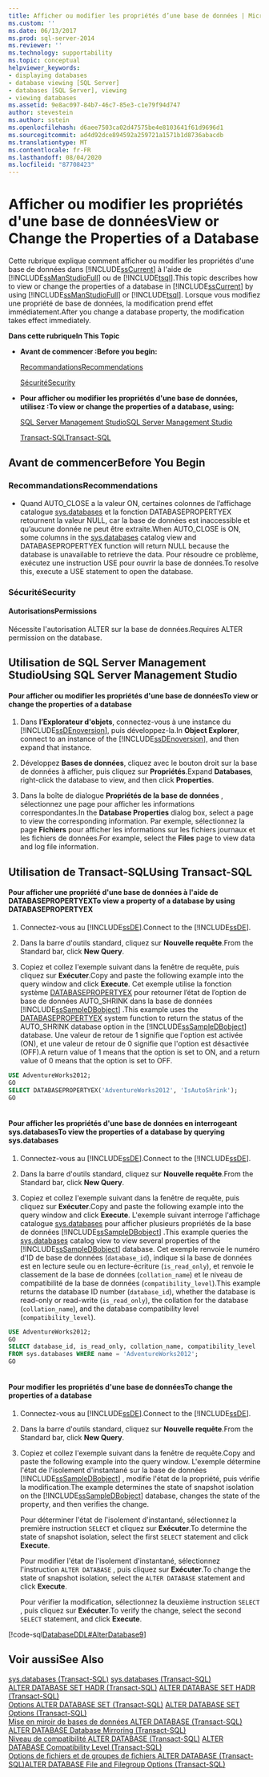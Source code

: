 ```yaml
---
title: Afficher ou modifier les propriétés d’une base de données | Microsoft Docs
ms.custom: ''
ms.date: 06/13/2017
ms.prod: sql-server-2014
ms.reviewer: ''
ms.technology: supportability
ms.topic: conceptual
helpviewer_keywords:
- displaying databases
- database viewing [SQL Server]
- databases [SQL Server], viewing
- viewing databases
ms.assetid: 9e8ac097-84b7-46c7-85e3-c1e79f94d747
author: stevestein
ms.author: sstein
ms.openlocfilehash: d6aee7503ca02d47575be4e8103641f61d9696d1
ms.sourcegitcommit: ad4d92dce894592a259721a1571b1d8736abacdb
ms.translationtype: MT
ms.contentlocale: fr-FR
ms.lasthandoff: 08/04/2020
ms.locfileid: "87708423"
---
```

# <a name="view-or-change-the-properties-of-a-database"></a><span data-ttu-id="43d0c-102">Afficher ou modifier les propriétés d'une base de données</span><span class="sxs-lookup"><span data-stu-id="43d0c-102">View or Change the Properties of a Database</span></span>
  <span data-ttu-id="43d0c-103">Cette rubrique explique comment afficher ou modifier les propriétés d'une base de données dans [!INCLUDE[ssCurrent](../../includes/sscurrent-md.md)] à l'aide de [!INCLUDE[ssManStudioFull](../../includes/ssmanstudiofull-md.md)] ou de [!INCLUDE[tsql](../../includes/tsql-md.md)].</span><span class="sxs-lookup"><span data-stu-id="43d0c-103">This topic describes how to view or change the properties of a database in [!INCLUDE[ssCurrent](../../includes/sscurrent-md.md)] by using [!INCLUDE[ssManStudioFull](../../includes/ssmanstudiofull-md.md)] or [!INCLUDE[tsql](../../includes/tsql-md.md)].</span></span> <span data-ttu-id="43d0c-104">Lorsque vous modifiez une propriété de base de données, la modification prend effet immédiatement.</span><span class="sxs-lookup"><span data-stu-id="43d0c-104">After you change a database property, the modification takes effect immediately.</span></span>  
  
 <span data-ttu-id="43d0c-105">**Dans cette rubrique**</span><span class="sxs-lookup"><span data-stu-id="43d0c-105">**In This Topic**</span></span>  
  
-   <span data-ttu-id="43d0c-106">**Avant de commencer :**</span><span class="sxs-lookup"><span data-stu-id="43d0c-106">**Before you begin:**</span></span>  
  
     [<span data-ttu-id="43d0c-107">Recommandations</span><span class="sxs-lookup"><span data-stu-id="43d0c-107">Recommendations</span></span>](#Recommendations)  
  
     [<span data-ttu-id="43d0c-108">Sécurité</span><span class="sxs-lookup"><span data-stu-id="43d0c-108">Security</span></span>](#Security)  
  
-   <span data-ttu-id="43d0c-109">**Pour afficher ou modifier les propriétés d'une base de données, utilisez :**</span><span class="sxs-lookup"><span data-stu-id="43d0c-109">**To view or change the properties of a database, using:**</span></span>  
  
     [<span data-ttu-id="43d0c-110">SQL Server Management Studio</span><span class="sxs-lookup"><span data-stu-id="43d0c-110">SQL Server Management Studio</span></span>](#SSMSProcedure)  
  
     [<span data-ttu-id="43d0c-111">Transact-SQL</span><span class="sxs-lookup"><span data-stu-id="43d0c-111">Transact-SQL</span></span>](#TsqlProcedure)  
  
##  <a name="before-you-begin"></a><a name="BeforeYouBegin"></a> <span data-ttu-id="43d0c-112">Avant de commencer</span><span class="sxs-lookup"><span data-stu-id="43d0c-112">Before You Begin</span></span>  
  
###  <a name="recommendations"></a><a name="Recommendations"></a> <span data-ttu-id="43d0c-113">Recommandations</span><span class="sxs-lookup"><span data-stu-id="43d0c-113">Recommendations</span></span>  
  
-   <span data-ttu-id="43d0c-114">Quand AUTO_CLOSE a la valeur ON, certaines colonnes de l’affichage catalogue [sys.databases](/sql/relational-databases/system-catalog-views/sys-databases-transact-sql) et la fonction DATABASEPROPERTYEX retournent la valeur NULL, car la base de données est inaccessible et qu’aucune donnée ne peut être extraite.</span><span class="sxs-lookup"><span data-stu-id="43d0c-114">When AUTO_CLOSE is ON, some columns in the [sys.databases](/sql/relational-databases/system-catalog-views/sys-databases-transact-sql) catalog view and DATABASEPROPERTYEX function will return NULL because the database is unavailable to retrieve the data.</span></span> <span data-ttu-id="43d0c-115">Pour résoudre ce problème, exécutez une instruction USE pour ouvrir la base de données.</span><span class="sxs-lookup"><span data-stu-id="43d0c-115">To resolve this, execute a USE statement to open the database.</span></span>  
  
###  <a name="security"></a><a name="Security"></a> <span data-ttu-id="43d0c-116">Sécurité</span><span class="sxs-lookup"><span data-stu-id="43d0c-116">Security</span></span>  
  
####  <a name="permissions"></a><a name="Permissions"></a> <span data-ttu-id="43d0c-117">Autorisations</span><span class="sxs-lookup"><span data-stu-id="43d0c-117">Permissions</span></span>  
 <span data-ttu-id="43d0c-118">Nécessite l'autorisation ALTER sur la base de données.</span><span class="sxs-lookup"><span data-stu-id="43d0c-118">Requires ALTER permission on the database.</span></span>  
  
##  <a name="using-sql-server-management-studio"></a><a name="SSMSProcedure"></a> <span data-ttu-id="43d0c-119">Utilisation de SQL Server Management Studio</span><span class="sxs-lookup"><span data-stu-id="43d0c-119">Using SQL Server Management Studio</span></span>  
  
#### <a name="to-view-or-change-the-properties-of-a-database"></a><span data-ttu-id="43d0c-120">Pour afficher ou modifier les propriétés d'une base de données</span><span class="sxs-lookup"><span data-stu-id="43d0c-120">To view or change the properties of a database</span></span>  
  
1.  <span data-ttu-id="43d0c-121">Dans **l’Explorateur d'objets**, connectez-vous à une instance du [!INCLUDE[ssDEnoversion](../../includes/ssdenoversion-md.md)], puis développez-la.</span><span class="sxs-lookup"><span data-stu-id="43d0c-121">In **Object Explorer**, connect to an instance of the [!INCLUDE[ssDEnoversion](../../includes/ssdenoversion-md.md)], and then expand that instance.</span></span>  
  
2.  <span data-ttu-id="43d0c-122">Développez **Bases de données**, cliquez avec le bouton droit sur la base de données à afficher, puis cliquez sur **Propriétés**.</span><span class="sxs-lookup"><span data-stu-id="43d0c-122">Expand **Databases**, right-click the database to view, and then click **Properties**.</span></span>  
  
3.  <span data-ttu-id="43d0c-123">Dans la boîte de dialogue **Propriétés de la base de données** , sélectionnez une page pour afficher les informations correspondantes.</span><span class="sxs-lookup"><span data-stu-id="43d0c-123">In the **Database Properties** dialog box, select a page to view the corresponding information.</span></span> <span data-ttu-id="43d0c-124">Par exemple, sélectionnez la page **Fichiers** pour afficher les informations sur les fichiers journaux et les fichiers de données.</span><span class="sxs-lookup"><span data-stu-id="43d0c-124">For example, select the **Files** page to view data and log file information.</span></span>  
  
##  <a name="using-transact-sql"></a><a name="TsqlProcedure"></a> <span data-ttu-id="43d0c-125">Utilisation de Transact-SQL</span><span class="sxs-lookup"><span data-stu-id="43d0c-125">Using Transact-SQL</span></span>  
  
#### <a name="to-view-a-property-of-a-database-by-using-databasepropertyex"></a><span data-ttu-id="43d0c-126">Pour afficher une propriété d'une base de données à l'aide de DATABASEPROPERTYEX</span><span class="sxs-lookup"><span data-stu-id="43d0c-126">To view a property of a database by using DATABASEPROPERTYEX</span></span>  
  
1.  <span data-ttu-id="43d0c-127">Connectez-vous au [!INCLUDE[ssDE](../../includes/ssde-md.md)].</span><span class="sxs-lookup"><span data-stu-id="43d0c-127">Connect to the [!INCLUDE[ssDE](../../includes/ssde-md.md)].</span></span>  
  
2.  <span data-ttu-id="43d0c-128">Dans la barre d'outils standard, cliquez sur **Nouvelle requête**.</span><span class="sxs-lookup"><span data-stu-id="43d0c-128">From the Standard bar, click **New Query**.</span></span>  
  
3.  <span data-ttu-id="43d0c-129">Copiez et collez l'exemple suivant dans la fenêtre de requête, puis cliquez sur **Exécuter**.</span><span class="sxs-lookup"><span data-stu-id="43d0c-129">Copy and paste the following example into the query window and click **Execute**.</span></span> <span data-ttu-id="43d0c-130">Cet exemple utilise la fonction système [DATABASEPROPERTYEX](/sql/t-sql/functions/databasepropertyex-transact-sql) pour retourner l’état de l’option de base de données AUTO_SHRINK dans la base de données [!INCLUDE[ssSampleDBobject](../../includes/sssampledbobject-md.md)] .</span><span class="sxs-lookup"><span data-stu-id="43d0c-130">This example uses the [DATABASEPROPERTYEX](/sql/t-sql/functions/databasepropertyex-transact-sql) system function to return the status of the AUTO_SHRINK database option in the [!INCLUDE[ssSampleDBobject](../../includes/sssampledbobject-md.md)] database.</span></span> <span data-ttu-id="43d0c-131">Une valeur de retour de 1 signifie que l'option est activée (ON), et une valeur de retour de 0 signifie que l'option est désactivée (OFF).</span><span class="sxs-lookup"><span data-stu-id="43d0c-131">A return value of 1 means that the option is set to ON, and a return value of 0 means that the option is set to OFF.</span></span>  
  
```sql  
USE AdventureWorks2012;  
GO  
SELECT DATABASEPROPERTYEX('AdventureWorks2012', 'IsAutoShrink');  
GO  
  
```  
  
#### <a name="to-view-the-properties-of-a-database-by-querying-sysdatabases"></a><span data-ttu-id="43d0c-132">Pour afficher les propriétés d'une base de données en interrogeant sys.databases</span><span class="sxs-lookup"><span data-stu-id="43d0c-132">To view the properties of a database by querying sys.databases</span></span>  
  
1.  <span data-ttu-id="43d0c-133">Connectez-vous au [!INCLUDE[ssDE](../../includes/ssde-md.md)].</span><span class="sxs-lookup"><span data-stu-id="43d0c-133">Connect to the [!INCLUDE[ssDE](../../includes/ssde-md.md)].</span></span>  
  
2.  <span data-ttu-id="43d0c-134">Dans la barre d'outils standard, cliquez sur **Nouvelle requête**.</span><span class="sxs-lookup"><span data-stu-id="43d0c-134">From the Standard bar, click **New Query**.</span></span>  
  
3.  <span data-ttu-id="43d0c-135">Copiez et collez l'exemple suivant dans la fenêtre de requête, puis cliquez sur **Exécuter**.</span><span class="sxs-lookup"><span data-stu-id="43d0c-135">Copy and paste the following example into the query window and click **Execute**.</span></span> <span data-ttu-id="43d0c-136">L'exemple suivant interroge l'affichage catalogue [sys.databases](/sql/relational-databases/system-catalog-views/sys-databases-transact-sql) pour afficher plusieurs propriétés de la base de données [!INCLUDE[ssSampleDBobject](../../includes/sssampledbobject-md.md)] .</span><span class="sxs-lookup"><span data-stu-id="43d0c-136">This example queries the [sys.databases](/sql/relational-databases/system-catalog-views/sys-databases-transact-sql) catalog view to view several properties of the [!INCLUDE[ssSampleDBobject](../../includes/sssampledbobject-md.md)] database.</span></span> <span data-ttu-id="43d0c-137">Cet exemple renvoie le numéro d'ID de base de données (`database_id`), indique si la base de données est en lecture seule ou en lecture-écriture (`is_read_only`), et renvoie le classement de la base de données (`collation_name`) et le niveau de compatibilité de la base de données (`compatibility_level`).</span><span class="sxs-lookup"><span data-stu-id="43d0c-137">This example returns the database ID number (`database_id`), whether the database is read-only or read-write (`is_read_only`), the collation for the database (`collation_name`), and the database compatibility level (`compatibility_level`).</span></span>  
  
```sql  
USE AdventureWorks2012;  
GO  
SELECT database_id, is_read_only, collation_name, compatibility_level  
FROM sys.databases WHERE name = 'AdventureWorks2012';  
GO  
  
```  
  
#### <a name="to-change-the-properties-of-a-database"></a><span data-ttu-id="43d0c-138">Pour modifier les propriétés d'une base de données</span><span class="sxs-lookup"><span data-stu-id="43d0c-138">To change the properties of a database</span></span>  
  
1.  <span data-ttu-id="43d0c-139">Connectez-vous au [!INCLUDE[ssDE](../../includes/ssde-md.md)].</span><span class="sxs-lookup"><span data-stu-id="43d0c-139">Connect to the [!INCLUDE[ssDE](../../includes/ssde-md.md)].</span></span>  
  
2.  <span data-ttu-id="43d0c-140">Dans la barre d'outils standard, cliquez sur **Nouvelle requête**.</span><span class="sxs-lookup"><span data-stu-id="43d0c-140">From the Standard bar, click **New Query**.</span></span>  
  
3.  <span data-ttu-id="43d0c-141">Copiez et collez l'exemple suivant dans la fenêtre de requête.</span><span class="sxs-lookup"><span data-stu-id="43d0c-141">Copy and paste the following example into the query window.</span></span> <span data-ttu-id="43d0c-142">L'exemple détermine l'état de l'isolement d'instantané sur la base de données [!INCLUDE[ssSampleDBobject](../../includes/sssampledbobject-md.md)] , modifie l'état de la propriété, puis vérifie la modification.</span><span class="sxs-lookup"><span data-stu-id="43d0c-142">The example determines the state of snapshot isolation on the [!INCLUDE[ssSampleDBobject](../../includes/sssampledbobject-md.md)] database, changes the state of the property, and then verifies the change.</span></span>  
  
     <span data-ttu-id="43d0c-143">Pour déterminer l'état de l'isolement d'instantané, sélectionnez la première instruction `SELECT` et cliquez sur **Exécuter**.</span><span class="sxs-lookup"><span data-stu-id="43d0c-143">To determine the state of snapshot isolation, select the first `SELECT` statement and click **Execute**.</span></span>  
  
     <span data-ttu-id="43d0c-144">Pour modifier l'état de l'isolement d'instantané, sélectionnez l'instruction `ALTER DATABASE` , puis cliquez sur **Exécuter**.</span><span class="sxs-lookup"><span data-stu-id="43d0c-144">To change the state of snapshot isolation, select the `ALTER DATABASE` statement and click **Execute**.</span></span>  
  
     <span data-ttu-id="43d0c-145">Pour vérifier la modification, sélectionnez la deuxième instruction `SELECT` , puis cliquez sur **Exécuter**.</span><span class="sxs-lookup"><span data-stu-id="43d0c-145">To verify the change, select the second `SELECT` statement, and click **Execute**.</span></span>  
  
 [!code-sql[DatabaseDDL#AlterDatabase9](../../snippets/tsql/SQL14/tsql/databaseddl/transact-sql/alterdatabase.sql#alterdatabase9)]  
  
## <a name="see-also"></a><span data-ttu-id="43d0c-146">Voir aussi</span><span class="sxs-lookup"><span data-stu-id="43d0c-146">See Also</span></span>  
 <span data-ttu-id="43d0c-147">[sys.databases &#40;Transact-SQL&#41;](/sql/relational-databases/system-catalog-views/sys-databases-transact-sql) </span><span class="sxs-lookup"><span data-stu-id="43d0c-147">[sys.databases &#40;Transact-SQL&#41;](/sql/relational-databases/system-catalog-views/sys-databases-transact-sql) </span></span>  
 <span data-ttu-id="43d0c-148">[ALTER DATABASE SET HADR &#40;Transact-SQL&#41;](/sql/t-sql/statements/alter-database-transact-sql-set-hadr) </span><span class="sxs-lookup"><span data-stu-id="43d0c-148">[ALTER DATABASE SET HADR &#40;Transact-SQL&#41;](/sql/t-sql/statements/alter-database-transact-sql-set-hadr) </span></span>  
 <span data-ttu-id="43d0c-149">[Options ALTER DATABASE SET &#40;Transact-SQL&#41;](/sql/t-sql/statements/alter-database-transact-sql-set-options) </span><span class="sxs-lookup"><span data-stu-id="43d0c-149">[ALTER DATABASE SET Options &#40;Transact-SQL&#41;](/sql/t-sql/statements/alter-database-transact-sql-set-options) </span></span>  
 <span data-ttu-id="43d0c-150">[Mise en miroir de bases de données ALTER DATABASE &#40;Transact-SQL&#41;](/sql/t-sql/statements/alter-database-transact-sql-database-mirroring) </span><span class="sxs-lookup"><span data-stu-id="43d0c-150">[ALTER DATABASE Database Mirroring &#40;Transact-SQL&#41;](/sql/t-sql/statements/alter-database-transact-sql-database-mirroring) </span></span>  
 <span data-ttu-id="43d0c-151">[Niveau de compatibilité ALTER DATABASE &#40;Transact-SQL&#41;](/sql/t-sql/statements/alter-database-transact-sql-compatibility-level) </span><span class="sxs-lookup"><span data-stu-id="43d0c-151">[ALTER DATABASE Compatibility Level &#40;Transact-SQL&#41;](/sql/t-sql/statements/alter-database-transact-sql-compatibility-level) </span></span>  
 [<span data-ttu-id="43d0c-152">Options de fichiers et de groupes de fichiers ALTER DATABASE &#40;Transact-SQL&#41;</span><span class="sxs-lookup"><span data-stu-id="43d0c-152">ALTER DATABASE File and Filegroup Options &#40;Transact-SQL&#41;</span></span>](/sql/t-sql/statements/alter-database-transact-sql-file-and-filegroup-options)  
  
  
